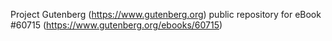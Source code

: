 Project Gutenberg (https://www.gutenberg.org) public repository for eBook #60715 (https://www.gutenberg.org/ebooks/60715)
